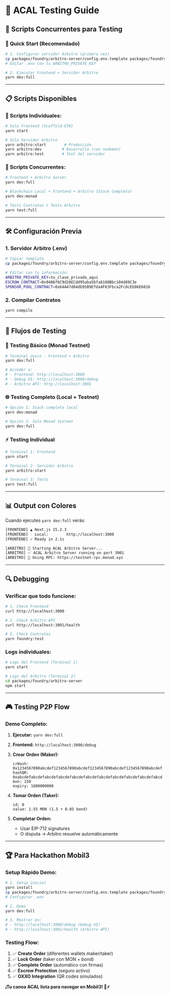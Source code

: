 # 🚀 ACAL Testing Guide

## 🎯 **Scripts Concurrentes para Testing**

### **🚀 Quick Start (Recomendado)**

```bash
# 1. Configurar servidor Arbitro (primera vez)
cp packages/foundry/arbitro-server/config.env.template packages/foundry/arbitro-server/.env
# Editar .env con tu ARBITRO_PRIVATE_KEY

# 2. Ejecutar Frontend + Servidor Arbitro
yarn dev:full
```

---

## 📋 **Scripts Disponibles**

### **🔧 Scripts Individuales:**

```bash
# Solo Frontend (Scaffold-ETH)
yarn start

# Solo Servidor Arbitro
yarn arbitro:start        # Producción
yarn arbitro:dev         # Desarrollo (con nodemon)
yarn arbitro:test        # Test del servidor
```

### **🚀 Scripts Concurrentes:**

```bash
# Frontend + Arbitro Server
yarn dev:full

# Blockchain Local + Frontend + Arbitro (Stack Completo)
yarn dev:monad

# Tests Contratos + Tests Arbitro
yarn test:full
```

---

## 🛠️ **Configuración Previa**

### **1. Servidor Arbitro (.env)**

```bash
# Copiar template
cp packages/foundry/arbitro-server/config.env.template packages/foundry/arbitro-server/.env

# Editar con tu información:
ARBITRO_PRIVATE_KEY=tu_clave_privada_aqui
ESCROW_CONTRACT=0x9486f6C9d28ECdd95aba5bfa6188Bbc104d89C3e
SPONSOR_POOL_CONTRACT=0x64A47d84dE05B9Efda4F63Fbca2Fc8cEb96E6816
```

### **2. Compilar Contratos**

```bash
yarn compile
```

---

## 🧪 **Flujos de Testing**

### **🎯 Testing Básico (Monad Testnet)**

```bash
# Terminal único - Frontend + Arbitro
yarn dev:full

# Acceder a:
# - Frontend: http://localhost:3000
# - Debug UI: http://localhost:3000/debug  
# - Arbitro API: http://localhost:3001
```

### **🌐 Testing Completo (Local + Testnet)**

```bash
# Opción 1: Stack completo local
yarn dev:monad

# Opción 2: Solo Monad testnet
yarn dev:full
```

### **⚡ Testing Individual**

```bash
# Terminal 1: Frontend
yarn start

# Terminal 2: Servidor Arbitro  
yarn arbitro:start

# Terminal 3: Tests
yarn test:full
```

---

## 📊 **Output con Colores**

Cuando ejecutes `yarn dev:full` verás:

```bash
[FRONTEND] ▲ Next.js 15.2.3
[FRONTEND] - Local:        http://localhost:3000
[FRONTEND] ✓ Ready in 2.1s

[ARBITRO] 🚀 Starting ACAL Arbitro Server...
[ARBITRO] ✅ ACAL Arbitro Server running on port 3001
[ARBITRO] 🔗 Using RPC: https://testnet-rpc.monad.xyz
```

---

## 🔍 **Debugging**

### **Verificar que todo funcione:**

```bash
# 1. Check Frontend
curl http://localhost:3000

# 2. Check Arbitro API
curl http://localhost:3001/health

# 3. Check Contratos
yarn foundry:test
```

### **Logs individuales:**

```bash
# Logs del Frontend (Terminal 1)
yarn start

# Logs del Arbitro (Terminal 2)  
cd packages/foundry/arbitro-server
npm start
```

---

## 🎮 **Testing P2P Flow**

### **Demo Completo:**

1. **Ejecutar:** `yarn dev:full`

2. **Frontend:** `http://localhost:3000/debug`

3. **Crear Orden (Maker):**
   ```
   crHash: 0x1234567890abcdef1234567890abcdef1234567890abcdef1234567890abcdef
   hashQR: 0xabcdefabcdefabcdefabcdefabcdefabcdefabcdefabcdefabcdefabcdefabcd
   mxn: 150
   expiry: 1800000000
   ```

4. **Tomar Orden (Taker):**
   ```
   id: 0
   value: 1.55 MON (1.5 + 0.05 bond)
   ```

5. **Completar Orden:**
   - Usar EIP-712 signatures
   - O disputa → Arbitro resuelve automáticamente

---

## 🏆 **Para Hackathon Mobil3**

### **Setup Rápido Demo:**

```bash
# 1. Setup inicial
yarn install
cp packages/foundry/arbitro-server/config.env.template packages/foundry/arbitro-server/.env
# Configurar .env

# 2. Demo
yarn dev:full

# 3. Mostrar en:
# - http://localhost:3000/debug (Debug UI)
# - http://localhost:3001/health (Arbitro API)
```

### **Testing Flow:**
1. ✅ **Create Order** (diferentes wallets maker/taker)
2. ✅ **Lock Order** (taker con MON + bond)  
3. ✅ **Complete Order** (automático con firmas)
4. ✅ **Escrow Protection** (seguro activo)
5. ✅ **OXXO Integration** (QR codes simulados)

**¡Tu canoa ACAL lista para navegar en Mobil3! 🛶⚡**
